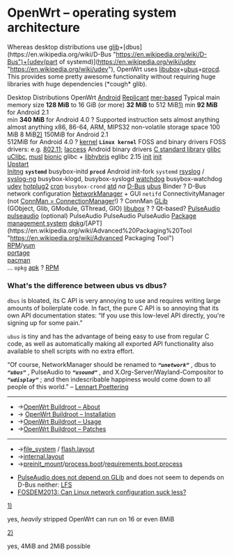 # OpenWrt – operating system architecture

Whereas desktop distributions use [glib](https://en.wikipedia.org/wiki/GLib "https://en.wikipedia.org/wiki/GLib")+[dbus](https://en.wikipedia.org/wiki/D-Bus "https://en.wikipedia.org/wiki/D-Bus")+[udev(part of systemd)](https://en.wikipedia.org/wiki/udev "https://en.wikipedia.org/wiki/udev"), OpenWrt uses [libubox](/docs/techref/libubox "docs:techref:libubox")+[ubus](/docs/techref/ubus "docs:techref:ubus")+[procd](/docs/techref/procd "docs:techref:procd"). This provides some pretty awesome functionality without requiring huge libraries with huge dependencies (\*cough* glib).

Desktop Distributions OpenWrt [Android](https://en.wikipedia.org/wiki/Android%20%28operating%20system%29 "https://en.wikipedia.org/wiki/Android (operating system)") [Replicant](https://en.wikipedia.org/wiki/Replicant%20%28operating%20system%29 "https://en.wikipedia.org/wiki/Replicant (operating system)") [mer-based](https://en.wikipedia.org/wiki/Mer%20%28software%20distribution%29 "https://en.wikipedia.org/wiki/Mer (software distribution)") Typical main memory size **128 MiB** to 16 GiB (or more) **32 MiB** to 512 MiB[1)](#fn__1) min **92 MiB** for Android 2.1  
min **340 MiB** for Android 4.0 ? Supported instruction sets almost anything almost anything x86, 86-64, ARM, MIPS32 non-volatile storage space 100 MiB 8 MiB[2)](#fn__2) 150MiB for Android 2.1  
512MiB for Android 4.0 ? [kernel](https://en.wikipedia.org/wiki/Kernel%20%28computing%29 "https://en.wikipedia.org/wiki/Kernel (computing)") **`Linux kernel`** FOSS and binary drivers FOSS drivers: e.g. [802.11](https://en.wikipedia.org/wiki/Comparison%20of%20open-source%20wireless%20drivers "https://en.wikipedia.org/wiki/Comparison of open-source wireless drivers"); [Iaccess](/docs/techref/hardware/internet.access.technologies "docs:techref:hardware:internet.access.technologies") Android binary drivers [C standard library](https://en.wikipedia.org/wiki/C%20standard%20library "https://en.wikipedia.org/wiki/C standard library") [glibc](https://en.wikipedia.org/wiki/GNU%20C%20Library "https://en.wikipedia.org/wiki/GNU C Library") [uClibc](https://en.wikipedia.org/wiki/uClibc "https://en.wikipedia.org/wiki/uClibc"), [musl](https://en.wikipedia.org/wiki/musl "https://en.wikipedia.org/wiki/musl") [bionic](https://en.wikipedia.org/wiki/Bionic%20%28software%29 "https://en.wikipedia.org/wiki/Bionic (software)") glibc + [libhybris](https://en.wikipedia.org/wiki/Hybris%20%28software%29 "https://en.wikipedia.org/wiki/Hybris (software)") eglibc 2.15 [init](https://en.wikipedia.org/wiki/init "https://en.wikipedia.org/wiki/init") [init](https://en.wikipedia.org/wiki/init "https://en.wikipedia.org/wiki/init")  
[Upstart](https://en.wikipedia.org/wiki/Upstart "https://en.wikipedia.org/wiki/Upstart")  
[Initng](https://en.wikipedia.org/wiki/Initng "https://en.wikipedia.org/wiki/Initng") **`systemd`** busybox-initd **`procd`** Android init-fork `systemd` [rsyslog](https://en.wikipedia.org/wiki/rsyslog "https://en.wikipedia.org/wiki/rsyslog") / [syslog-ng](https://en.wikipedia.org/wiki/syslog-ng "https://en.wikipedia.org/wiki/syslog-ng") busybox-klogd, busybox-syslogd [watchdog](https://en.wikipedia.org/wiki/watchdog "https://en.wikipedia.org/wiki/watchdog") busybox-watchdog [udev](https://en.wikipedia.org/wiki/udev "https://en.wikipedia.org/wiki/udev") [hotplug2](/docs/techref/hotplug_legacy "docs:techref:hotplug_legacy") [cron](https://en.wikipedia.org/wiki/cron "https://en.wikipedia.org/wiki/cron") `busybox-crond` [atd](https://en.wikipedia.org/wiki/at%20%28Unix%29 "https://en.wikipedia.org/wiki/at (Unix)") *na* [D-Bus](https://en.wikipedia.org/wiki/D-Bus "https://en.wikipedia.org/wiki/D-Bus") [ubus](/docs/techref/ubus "docs:techref:ubus") Binder ? D-Bus network configuration [NetworkManager](https://en.wikipedia.org/wiki/NetworkManager "https://en.wikipedia.org/wiki/NetworkManager") + GUI `netifd` ConnectivityManager  
(not [ConnMan = ConnectionManager](https://connman.net/ "https://connman.net/")!) ? ConnMan [GLib](https://en.wikipedia.org/wiki/GLib "https://en.wikipedia.org/wiki/GLib")  
(GObject, Glib, GModule, GThread, GIO) [libubox](/docs/techref/libubox "docs:techref:libubox") ? ? Qt-based? [PulseAudio](https://en.wikipedia.org/wiki/PulseAudio "https://en.wikipedia.org/wiki/PulseAudio") [pulseaudio](/docs/guide-user/hardware/audio/pulseaudio "docs:guide-user:hardware:audio:pulseaudio") (optional) PulseAudio PulseAudio PulseAudio [Package management system](https://en.wikipedia.org/wiki/Package%20management%20system "https://en.wikipedia.org/wiki/Package management system") [dpkg](https://en.wikipedia.org/wiki/dpkg "https://en.wikipedia.org/wiki/dpkg")/[APT](https://en.wikipedia.org/wiki/Advanced%20Packaging%20Tool "https://en.wikipedia.org/wiki/Advanced Packaging Tool")  
[RPM](https://en.wikipedia.org/wiki/RPM%20Package%20Manager "https://en.wikipedia.org/wiki/RPM Package Manager")/[yum](https://en.wikipedia.org/wiki/Yellowdog%20Updater,%20Modified "https://en.wikipedia.org/wiki/Yellowdog Updater, Modified")  
[portage](https://en.wikipedia.org/wiki/Portage%20%28software%29 "https://en.wikipedia.org/wiki/Portage (software)")  
[pacman](https://en.wikipedia.org/wiki/pacman%20%28package%20manager%29 "https://en.wikipedia.org/wiki/pacman (package manager)")  
... `opkg` [apk](https://en.wikipedia.org/wiki/APK%20%28file%20format%29 "https://en.wikipedia.org/wiki/APK (file format)") ? [RPM](https://en.wikipedia.org/wiki/RPM%20Package%20Manager "https://en.wikipedia.org/wiki/RPM Package Manager")

### What's the difference between ubus vs dbus?

`dbus` is bloated, its C API is very annoying to use and requires writing large amounts of boilerplate code. In fact, the pure C API is so annoying that its own API documentation states: “If you use this low-level API directly, you're signing up for some pain.”

`ubus` is tiny and has the advantage of being easy to use from regular C code, as well as automatically making all exported API functionality also available to shell scripts with no extra effort.

“Of course, NetworkManager should be renamed to ***`“unetwork”`*** , dbus to ***`“ubus”`*** , PulseAudio to ***`“usound”`*** , and X.Org-Server/Wayland-Compositor to ***`“udisplay”`*** ; and then indescribable happiness would come down to all people of this world.” – [Lennart Poettering](http://lists.freedesktop.org/archives/dbus/2010-April/012545.html "http://lists.freedesktop.org/archives/dbus/2010-April/012545.html")

* * *

- →[OpenWrt Buildroot – About](/docs/guide-developer/toolchain/start "docs:guide-developer:toolchain:start")
- → [OpenWrt Buildroot – Installation](/docs/guide-developer/toolchain/install-buildsystem "docs:guide-developer:toolchain:install-buildsystem")
- →[OpenWrt Buildroot – Usage](/docs/guide-developer/toolchain/start "docs:guide-developer:toolchain:start")
- →[OpenWrt Buildroot – Patches](/docs/guide-developer/toolchain/use-patches-with-buildsystem "docs:guide-developer:toolchain:use-patches-with-buildsystem")

* * *

- →[file\_system](/docs/techref/file_system "docs:techref:file_system") / [flash.layout](/docs/techref/flash.layout "docs:techref:flash.layout")
- →[internal.layout](/docs/techref/internal.layout "docs:techref:internal.layout")
- →[preinit\_mount](/docs/techref/preinit_mount "docs:techref:preinit_mount")/[process.boot](/docs/techref/process.boot "docs:techref:process.boot")/[requirements.boot.process](/docs/techref/requirements.boot.process "docs:techref:requirements.boot.process")

<!--THE END-->

- [PulseAudio does not depend on GLib](https://www.freedesktop.org/wiki/Software/PulseAudio/FAQ/#index2h3 "https://www.freedesktop.org/wiki/Software/PulseAudio/FAQ/#index2h3") and does not seem to depends on D-Bus neither: [LFS](http://www.linuxfromscratch.org/blfs/view/svn/multimedia/pulseaudio.html "http://www.linuxfromscratch.org/blfs/view/svn/multimedia/pulseaudio.html")
- [FOSDEM2013: Can Linux network configuration suck less?](https://archive.fosdem.org/2013/schedule/event/dist_network/ "https://archive.fosdem.org/2013/schedule/event/dist_network/")

[1)](#fnt__1)

yes, *heavily* stripped OpenWrt can run on 16 or even 8MiB

[2)](#fnt__2)

yes, 4MiB and 2MiB possible
